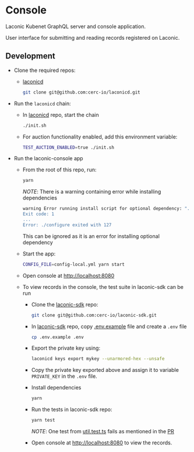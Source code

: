 # Console

Laconic Kubenet GraphQL server and console application.

User interface for submitting and reading records registered on Laconic.

## Development

* Clone the required repos:
  * [laconicd](https://github.com/cerc-io/laconicd)

    ```bash
    git clone git@github.com:cerc-io/laconicd.git
    ```

* Run the `laconicd` chain:
  * In [laconicd](https://github.com/cerc-io/laconicd) repo, start the chain

    ```bash
    ./init.sh
    ```
  * For auction functionality enabled, add this environment variable:

    ```bash
    TEST_AUCTION_ENABLED=true ./init.sh
    ```

* Run the laconic-console app
  * From the root of this repo, run:

    ```bash
    yarn
    ```

    *NOTE*: There is a warning containing error while installing dependencies

    ```bash
    warning Error running install script for optional dependency: ".../laconic-console/node_modules/sodium-native: Command failed.
    Exit code: 1
    ...
    Error: ./configure exited with 127
    ```

    This can be ignored as it is an error for installing optional dependency

  * Start the app:

      ```bash 
      CONFIG_FILE=config-local.yml yarn start
      ```

  * Open console at <http://localhost:8080>

  * To view records in the console, the test suite in laconic-sdk can be run

    * Clone the [laconic-sdk](https://github.com/cerc-io/laconic-sdk) repo:

      ```bash
      git clone git@github.com:cerc-io/laconic-sdk.git
      ```

    * In [laconic-sdk](https://github.com/cerc-io/laconic-sdk) repo, copy [.env.example](https://github.com/cerc-io/laconic-sdk/blob/main/.env.example) file and create a `.env` file

      ```bash
      cp .env.example .env
      ```

    * Export the private key using:

      ```bash
      laconicd keys export mykey --unarmored-hex --unsafe
      ```

    * Copy the private key exported above and assign it to variable `PRIVATE_KEY` in the `.env` file.

    * Install dependencies

      ```bash
      yarn
      ```

    * Run the tests in laconic-sdk repo:

      ```bash
      yarn test
      ```

      *NOTE*: One test from [util.test.ts](https://github.com/cerc-io/laconic-sdk/blob/main/src/util.test.ts) fails as mentioned in the [PR](https://github.com/cerc-io/laconic-sdk/pull/5#issuecomment-1299572012)

    * Open console at <http://localhost:8080> to view the records.
